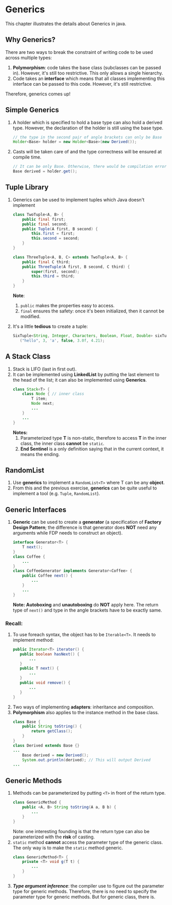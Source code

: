 # Generics
This chapter illustrates the details about Generics in java.

## Why Generics?
There are two ways to break the constraint of writing code to be used across multiple types:
1. **Polymorphism**: code takes the base class (subclasses can be passed in). However, it's still
too restrictive. This only allows a single hierarchy.
2. Code takes an **interface** which means that all classes implementing this interface can be passed
to this code. However, it's still restrictive.

Therefore, generics comes up!

## Simple Generics
1. A holder which is specified to hold a base type can also hold a derived type. However, the 
declaration of the holder is still using the base type.
    ```java
    // the type in the second pair of angle brackets can only be Base
    Holder<Base> holder = new Holder<Base>(new Derived());
    ```
2. Casts will be taken care of and the type correctness will be ensured at compile time.
    ```java
    // It can be only Base. Otherwise, there would be compilation error.
    Base derived = holder.get();
    ```

## Tuple Library
1. Generics can be used to implement tuples which Java doesn't implement
    ```java
    class TwoTuple<A, B> {
        public final first;
        public final second;
        public Tuple(A first, B second) {
            this.first = first;
            this.second = second;
        }
    }
    
    class ThreeTuple<A, B, C> extends TwoTuple<A, B> {
        public final C third;
        public ThreeTuple(A first, B second, C third) {
            super(first, second);
            this.third = third;
        }
    }
    ```
    **Note**:
    1. ```public``` makes the properties easy to access.
    2. ```final``` ensures the safety: once it's been initialized, then it cannot be modified.

2. It's a little **tedious** to create a tuple:
    ```java
    SixTuple<String, Integer, Characters, Boolean, Float, Double> sixTuple = new SixTuple<String, Integer, Characters, Boolean, Float, Double> 
       ("hello", 3, 'a', false, 3.0f, 4.21);
    ```

## A Stack Class
1. Stack is LIFO (last in first out).
2. It can be implemented using **LinkedList** by putting the last element to the head of the list;
it can also be implemented using **Generics**.
   ```java 
   class Stack<T> {
       class Node { // inner class
           T item;
           Node next;
           ...
       }
       ...
   }
    ```
    **Notes:**
    1. Parameterized type **T** is non-static, therefore to access **T** in the inner class, the inner class **cannot** be `static`.
    2. **End Sentinel** is a only definition saying that in the current context, it means the ending. 

## RandomList
1. Use **generics** to implement a `RandomList<T>` where T can be any **object**.
2. From this and the previous exercise, **generics** can be quite useful to implement a tool (e.g. `Tuple`, `RandomList`).

## Generic Interfaces
1. **Generic** can be used to create a **generator** (a specification of **Factory Design Pattern**; the difference is 
that generator does **NOT** need any arguments while FDP needs to construct an object).
    ```java
    interface Generator<T> {
        T next();
    }
    class Coffee {
        ...
    }
    class CoffeeGenerator implements Generator<Coffee> {
        public Coffee next() {
            ...
        }
        ...
    }
    ```

   **Note:**
   **Autoboxing** and **unautoboxing** do **NOT** apply here. The return type of `next()` and type in the angle brackets
   have to be exactly same.
   
### Recall:
1. To use foreach syntax, the object has to be `Iterable<T>`. It needs to implement method:
    ```java
    public Iterator<T> iterator() {
       public boolean hasNext() {
           ...
       }
       public T next() {
           ... 
       }
       public void remove() {
           ... 
       }
    }
    ```
2. Two ways of implementing **adapters**: inheritance and composition.
3. **Polymorphism** also applies to the instance method in the base class.
    ```java
    class Base {
        public String toString() {
            return getClass();
        }
    }
    class Derived extends Base {}
    ...
        Base derived = new Derived();
        System.out.println(derived); // This will output Derived
    ...
    ```

## Generic Methods
1. Methods can be parameterized by putting `<T>` in front of the return type.
    ```java
    class GenericMethod {
        public <A, B> String toString(A a, B b) {
            ... 
        }
    }
    ```
   Note: one interesting founding is that the return type can also be parameterized with the 
   **risk** of casting.
2. `static` method **cannot** access the parameter type of the generic class. The only way
is to make the `static` method generic.
    ```java
    class GenericMethod<T> {
        private <T> void g(T t) {
            ...
        }
    }
    ```
3. ***Type argument inference***: the compiler use to figure out the parameter type for generic 
methods. Therefore, there is no need to specify the parameter type for generic methods. But for 
generic class, there is.
